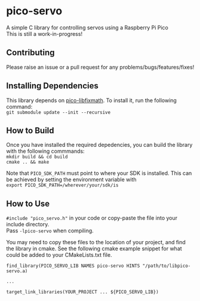 # pico-servo

A simple C library for controlling servos using a Raspberry Pi Pico<br>
This is still a work-in-progress!

## Contributing
Please raise an issue or a pull request for any problems/bugs/features/fixes!

## Installing Dependencies
This library depends on [pico-libfixmath](git@github.com:irishpatrick/pico-servo.git). To install it, run the following command:<br>
`git submodule update --init --recursive`

## How to Build
Once you have installed the required depedencies, you can build the library with the following commmands:<br>
`mkdir build && cd build`<br>
`cmake .. && make`

Note that `PICO_SDK_PATH` must point to where your SDK is installed. This can be achieved by setting the environment variable with<br>
`export PICO_SDK_PATH=/wherever/your/sdk/is`

## How to Use

`#include "pico_servo.h"` in your code or copy-paste the file into your include directory.<br>
Pass `-lpico-servo` when compiling.

You may need to copy these files to the location of your project, and find the library in cmake. See the following cmake example snippet for what could be added to your CMakeLists.txt file.

```
find_library(PICO_SERVO_LIB NAMES pico-servo HINTS "/path/to/libpico-servo.a)

...

target_link_libraries(YOUR_PROJECT ... ${PICO_SERVO_LIB})
```


